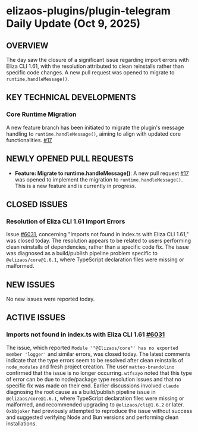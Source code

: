 # elizaos-plugins/plugin-telegram Daily Update (Oct 9, 2025)

## OVERVIEW 
The day saw the closure of a significant issue regarding import errors with Eliza CLI 1.61, with the resolution attributed to clean reinstalls rather than specific code changes. A new pull request was opened to migrate to `runtime.handleMessage()`.

## KEY TECHNICAL DEVELOPMENTS

### Core Runtime Migration
A new feature branch has been initiated to migrate the plugin's message handling to `runtime.handleMessage()`, aiming to align with updated core functionalities. [#17](https://github.com/elizaos-plugins/plugin-telegram/pull/17)

## NEWLY OPENED PULL REQUESTS
- **Feature: Migrate to runtime.handleMessage()**: A new pull request [#17](https://github.com/elizaos-plugins/plugin-telegram/pull/17) was opened to implement the migration to `runtime.handleMessage()`. This is a new feature and is currently in progress.

## CLOSED ISSUES

### Resolution of Eliza CLI 1.61 Import Errors
Issue [#6031](https://github.com/elizaos-plugins/plugin-telegram/issues/6031), concerning "Imports not found in index.ts with Eliza CLI 1.61," was closed today. The resolution appears to be related to users performing clean reinstalls of dependencies, rather than a specific code fix. The issue was diagnosed as a build/publish pipeline problem specific to `@elizaos/core@1.6.1`, where TypeScript declaration files were missing or malformed.

## NEW ISSUES
No new issues were reported today.

## ACTIVE ISSUES

### Imports not found in index.ts with Eliza CLI 1.61 [#6031](https://github.com/elizaos-plugins/plugin-telegram/issues/6031)
The issue, which reported `Module '"@Elizaos/core"' has no exported member 'logger'` and similar errors, was closed today. The latest comments indicate that the type errors seem to be resolved after clean reinstalls of `node_modules` and fresh project creation. The user `matteo-brandolino` confirmed that the issue is no longer occurring. `wtfsayo` noted that this type of error can be due to node/package type resolution issues and that no specific fix was made on their end. Earlier discussions involved `claude` diagnosing the root cause as a build/publish pipeline issue in `@elizaos/core@1.6.1`, where TypeScript declaration files were missing or malformed, and recommended upgrading to `@elizaos/cli@1.6.2` or later. `0xbbjoker` had previously attempted to reproduce the issue without success and suggested verifying Node and Bun versions and performing clean installations.